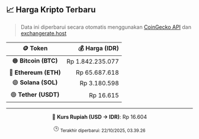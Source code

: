 

<!-- HARGA_KRIPTO -->
## 📈 Harga Kripto Terbaru

> Data ini diperbarui secara otomatis menggunakan [CoinGecko API](https://www.coingecko.com/) dan [exchangerate.host](https://exchangerate.host/)

<div align="center">

| 🪙 Token | 💰 Harga (IDR) |
|:------:|---------------:|
| 🟠 **Bitcoin (BTC)**   | Rp 1.842.235.077 |
| 🔵 **Ethereum (ETH)**  | Rp 65.687.618 |
| 🟣 **Solana (SOL)**    | Rp 3.180.598 |
| 🟢 **Tether (USDT)**   | Rp 16.615 |

---

💱 **Kurs Rupiah (USD → IDR)**: Rp 16.604

🕒 <sub>Terakhir diperbarui: 22/10/2025, 03.39.26</sub>

</div>
<!-- /HARGA_KRIPTO -->